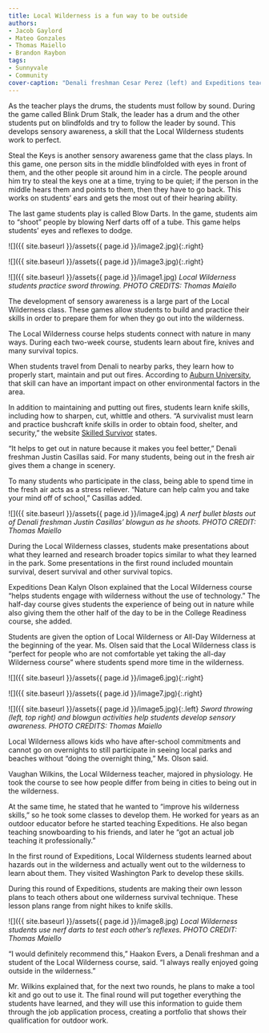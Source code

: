 ```yaml
---
title: Local Wilderness is a fun way to be outside
authors:
- Jacob Gaylord
- Mateo Gonzales
- Thomas Maiello
- Brandon Raybon
tags:
- Sunnyvale
- Community
cover-caption: "Denali freshman Cesar Perez (left) and Expeditions teacher Vaughan Wilkins (right) practice sword throwing."
---
```


As the teacher plays the drums, the students must follow by sound. During the game called Blink Drum Stalk, the leader has a drum and the other students put on blindfolds and try to follow the leader by sound. This develops sensory awareness, a skill that the Local Wilderness students work to perfect.

Steal the Keys is another sensory awareness game that the class plays. In this game, one person sits in the middle blindfolded with eyes in front of them, and the other people sit around him in a circle. The people around him try to steal the keys one at a time, trying to be quiet; if the person in the middle hears them and points to them, then they have to go back. This works on students’ ears and gets the most out of their hearing ability.

The last game students play is called Blow Darts. In the game, students aim to “shoot” people by blowing Nerf darts off of a tube. This game helps students’ eyes and reflexes to dodge.

![]({{ site.baseurl }}/assets{{ page.id }}/image2.jpg){:.right}

![]({{ site.baseurl }}/assets{{ page.id }}/image3.jpg){:.right}

![]({{ site.baseurl }}/assets{{ page.id }}/image1.jpg)
*Local Wilderness students practice sword throwing. PHOTO CREDITS: Thomas Maiello*

The development of sensory awareness is a large part of the Local Wilderness class. These games allow students to build and practice their skills in order to prepare them for when they go out into the wilderness.

The Local Wilderness course helps students connect with nature in many ways. During each two-week course, students learn about fire, knives and many survival topics.

When students travel from Denali to nearby parks, they learn how to properly start, maintain and put out fires. According to [Auburn University](http://www.auburn.edu/academic/forestry_wildlife/fire/effects.htm), that skill can have an important impact on other environmental factors in the area.

In addition to maintaining and putting out fires, students learn knife skills, including how to sharpen, cut, whittle and others. “A survivalist must learn and practice bushcraft knife skills in order to obtain food, shelter, and security,” the website [Skilled Survivor](https://www.skilledsurvivor.com/why-bushcraft-knife-skills-are-important-for-survivalists/) states.

“It helps to get out in nature because it makes you feel better,” Denali freshman Justin Casillas said. For many students, being out in the fresh air gives them a change in scenery.

To many students who participate in the class, being able to spend time in the fresh air acts as a stress reliever. “Nature can help calm you and take your mind off of school,” Casillas added.

![]({{ site.baseurl }}/assets{{ page.id }}/image4.jpg)
*A nerf bullet blasts out of Denali freshman Justin Casillas’ blowgun as he shoots. PHOTO CREDIT: Thomas Maiello*

During the Local Wilderness classes, students make presentations about what they learned and research broader topics similar to what they learned in the park. Some presentations in the first round included mountain survival, desert survival and other survival topics.

Expeditions Dean Kalyn Olson explained that the Local Wilderness course “helps students engage with wilderness without the use of technology.” The half-day course gives students the experience of being out in nature while also giving them the other half of the day to be in the College Readiness course, she added.

Students are given the option of Local Wilderness or All-Day Wilderness at the beginning of the year. Ms. Olsen said that the Local Wilderness class is “perfect for people who are not comfortable yet taking the all-day Wilderness course” where students spend more time in the wilderness.

![]({{ site.baseurl }}/assets{{ page.id }}/image6.jpg){:.right}

![]({{ site.baseurl }}/assets{{ page.id }}/image7.jpg){:.right}
 
![]({{ site.baseurl }}/assets{{ page.id }}/image5.jpg){:.left}
*Sword throwing (left, top right) and blowgun activities help students develop sensory awareness. PHOTO CREDITS: Thomas Maiello*

Local Wilderness allows kids who have after-school commitments and cannot go on overnights to still participate in seeing local parks and beaches without “doing the overnight thing,” Ms. Olson said.

Vaughan Wilkins, the Local Wilderness teacher, majored in physiology. He took the course to see how people differ from being in cities to being out in the wilderness.

At the same time, he stated that he wanted to “improve his wilderness skills,” so he took some classes to develop them. He worked for years as an outdoor educator before he started teaching Expeditions. He also began teaching snowboarding to his friends, and later he “got an actual job teaching it professionally.”

In the first round of Expeditions, Local Wilderness students learned about hazards out in the wilderness and actually went out to the wilderness to learn about them.  They visited Washington Park to develop these skills.

During this round of Expeditions, students are making their own lesson plans to teach others about one wilderness survival technique.  These lesson plans range from night hikes to knife skills.

![]({{ site.baseurl }}/assets{{ page.id }}/image8.jpg)
*Local Wilderness students use nerf darts to test each other’s reflexes. PHOTO CREDIT: Thomas Maiello*

“I would definitely recommend this,” Haakon Evers, a Denali freshman and a student of the Local Wilderness course, said. “I always really enjoyed going outside in the wilderness.”

Mr. Wilkins explained that, for the next two rounds, he plans to make a tool kit and go out to use it. The final round will put together everything the students have learned, and they will use this information to guide them through the job application process, creating a portfolio that shows their qualification for outdoor work. 